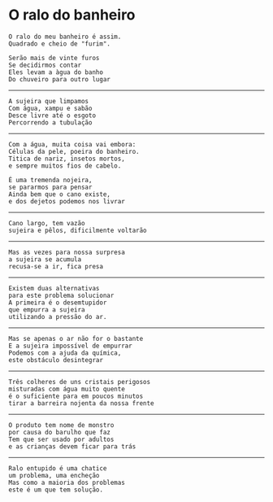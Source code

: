 O ralo do banheiro
==================

    O ralo do meu banheiro é assim.
    Quadrado e cheio de "furim".
    
    Serão mais de vinte furos
    Se decidirmos contar
    Eles levam a àgua do banho
    Do chuveiro para outro lugar

-----

    A sujeira que limpamos
    Com água, xampu e sabão
    Desce livre até o esgoto
    Percorrendo a tubulação

-----

    Com a água, muita coisa vai embora:
    Células da pele, poeira do banheiro.
    Titica de nariz, insetos mortos,
    e sempre muitos fios de cabelo.

    É uma tremenda nojeira, 
    se pararmos para pensar
    Ainda bem que o cano existe,
    e dos dejetos podemos nos livrar

-----

    Cano largo, tem vazão
    sujeira e pêlos, dificilmente voltarão

----

    Mas as vezes para nossa surpresa
    a sujeira se acumula 
    recusa-se a ir, fica presa

----

    Existem duas alternativas 
    para este problema solucionar
    A primeira é o desemtupidor
    que empurra a sujeira
    utilizando a pressão do ar.

----

    Mas se apenas o ar não for o bastante
    E a sujeira impossível de empurrar
    Podemos com a ajuda da química,
    este obstáculo desintegrar

----

    Três colheres de uns cristais perigosos
    misturadas com água muito quente
    é o suficiente para em poucos minutos
    tirar a barreira nojenta da nossa frente

-----

    O produto tem nome de monstro
    por causa do barulho que faz
    Tem que ser usado por adultos
    e as crianças devem ficar para trás

-----

    Ralo entupido é uma chatice
    um problema, uma encheção
    Mas como a maioria dos problemas
    este é um que tem solução.

